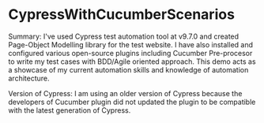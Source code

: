 # CypressWithCucumberScenarios

Summary:
I've used Cypress test automation tool at v9.7.0 and created Page-Object Modelling library for the test website. I have also installed and configured various open-source plugins including Cucumber Pre-procesor to write my test cases with BDD/Agile oriented approach.  This demo acts as a showcase of my current automation skills and knowledge of automation architecture. 

Version of Cypress: 
I am using an older version of Cypress because the developers of Cucumber plugin did not updated the plugin to be compatible with the latest generation of Cypress. 

